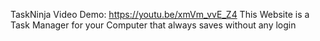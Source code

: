 TaskNinja
Video Demo: https://youtu.be/xmVm_vvE_Z4
This Website is a Task Manager for your Computer that always saves without any login
